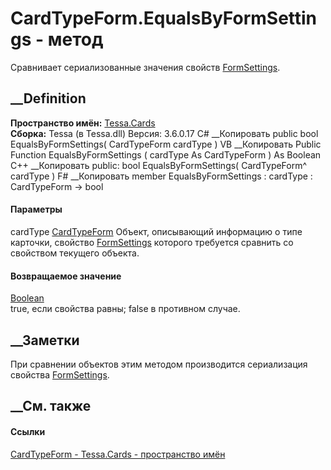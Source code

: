 # CardTypeForm.EqualsByFormSettings - метод
Сравнивает сериализованные значения свойств
[FormSettings](P_Tessa_Cards_CardTypeForm_FormSettings.htm).
## __Definition
 **Пространство имён:** [Tessa.Cards](N_Tessa_Cards.htm)  
 **Сборка:** Tessa (в Tessa.dll) Версия: 3.6.0.17
C# __Копировать
     public bool EqualsByFormSettings(
    	CardTypeForm cardType
    )
VB __Копировать
     Public Function EqualsByFormSettings ( 
    	cardType As CardTypeForm
    ) As Boolean
C++ __Копировать
     public:
    bool EqualsByFormSettings(
    	CardTypeForm^ cardType
    )
F# __Копировать
     member EqualsByFormSettings : 
            cardType : CardTypeForm -> bool 
#### Параметры
cardType [CardTypeForm](T_Tessa_Cards_CardTypeForm.htm)
    Объект, описывающий информацию о типе карточки, свойство [FormSettings](P_Tessa_Cards_CardTypeForm_FormSettings.htm) которого требуется сравнить со свойством текущего объекта.
#### Возвращаемое значение
[Boolean](https://learn.microsoft.com/dotnet/api/system.boolean)  
true, если свойства равны; false в противном случае.
##  __Заметки
При сравнении объектов этим методом производится сериализация свойства
[FormSettings](P_Tessa_Cards_CardTypeForm_FormSettings.htm).
## __См. также
#### Ссылки
[CardTypeForm - ](T_Tessa_Cards_CardTypeForm.htm)
[Tessa.Cards - пространство имён](N_Tessa_Cards.htm)
